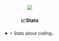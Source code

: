 <div align="center">
  
<p align="center">
  <img src="https://lanyard.cnrad.dev/api/1018290650602553364" />
</p>

### 📈Stats
<details>
    <summary> ⚡ Stats about coding.. </> </summary>
    <br/>

<!--START_SECTION:waka-->
![Code Time](http://img.shields.io/badge/Code%20Time-9%20hrs-blue)

![Profile Views](http://img.shields.io/badge/Profile%20Views-156-blue)

**🐱 My GitHub Data** 

> 📦 856.9 kB Used in GitHub's Storage 
 > 
> 🏆 102 Contributions in the Year 2024
 > 
> 💼 Opted to Hire
 > 
> 📜 6 Public Repositories 
 > 
> 🔑 15 Private Repositories 
 > 
**I'm a Night 🦉** 

```text
🌞 Morning                36 commits          ██░░░░░░░░░░░░░░░░░░░░░░░   07.84 % 
🌆 Daytime                191 commits         ██████████░░░░░░░░░░░░░░░   41.61 % 
🌃 Evening                189 commits         ██████████░░░░░░░░░░░░░░░   41.18 % 
🌙 Night                  43 commits          ██░░░░░░░░░░░░░░░░░░░░░░░   09.37 % 
```
📅 **I'm Most Productive on Sunday** 

```text
Monday                   21 commits          █░░░░░░░░░░░░░░░░░░░░░░░░   04.58 % 
Tuesday                  55 commits          ███░░░░░░░░░░░░░░░░░░░░░░   11.98 % 
Wednesday                85 commits          █████░░░░░░░░░░░░░░░░░░░░   18.52 % 
Thursday                 71 commits          ████░░░░░░░░░░░░░░░░░░░░░   15.47 % 
Friday                   54 commits          ███░░░░░░░░░░░░░░░░░░░░░░   11.76 % 
Saturday                 73 commits          ████░░░░░░░░░░░░░░░░░░░░░   15.90 % 
Sunday                   100 commits         █████░░░░░░░░░░░░░░░░░░░░   21.79 % 
```


📊 **This Week I Spent My Time On** 

```text
🕑︎ Time Zone: Europe/Berlin

💬 Programming Languages: 
Other                    27 mins             ████████████░░░░░░░░░░░░░   49.39 % 
Lua                      12 mins             █████░░░░░░░░░░░░░░░░░░░░   21.78 % 
CSS                      8 mins              ████░░░░░░░░░░░░░░░░░░░░░   15.58 % 
HTML                     5 mins              ██░░░░░░░░░░░░░░░░░░░░░░░   09.97 % 
Image (svg)              1 min               █░░░░░░░░░░░░░░░░░░░░░░░░   02.75 % 

🔥 Editors: 
VS Code                  55 mins             █████████████████████████   100.00 % 

🐱‍💻 Projects: 
Unknown Project          32 mins             ███████████████░░░░░░░░░░   58.52 % 
acp.illusionrp.ro        11 mins             █████░░░░░░░░░░░░░░░░░░░░   20.89 % 
html                     6 mins              ███░░░░░░░░░░░░░░░░░░░░░░   12.26 % 
illusion                 3 mins              ██░░░░░░░░░░░░░░░░░░░░░░░   06.87 % 
185.30.165.128           0 secs              ░░░░░░░░░░░░░░░░░░░░░░░░░   01.38 % 

💻 Operating System: 
Windows                  55 mins             █████████████████████████   100.00 % 
```

**I Mostly Code in JavaScript** 

```text
JavaScript               7 repos             ██████████░░░░░░░░░░░░░░░   38.89 % 
Lua                      3 repos             ████░░░░░░░░░░░░░░░░░░░░░   16.67 % 
Python                   3 repos             ████░░░░░░░░░░░░░░░░░░░░░   16.67 % 
TypeScript               2 repos             ███░░░░░░░░░░░░░░░░░░░░░░   11.11 % 
HTML                     1 repo              █░░░░░░░░░░░░░░░░░░░░░░░░   05.56 % 
```




 Last Updated on 10/06/2024 19:36:50 UTC
<!--END_SECTION:waka-->
</details>
